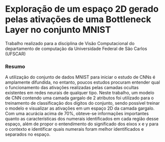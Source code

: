 # Exploração de um espaço 2D gerado pelas ativações de uma Bottleneck Layer no conjunto MNIST

Trabalho realizado para a disciplina de Visão Computacional do departamento de computação da Universidade Federal de São Carlos (UFSCAR)

### Resumo

A utilização do conjunto de dados MNIST para iniciar o estudo de CNNs é amplamente difundida, no entanto, poucos estudos procuram entender qual o funcionamento das ativações realizadas pelas camadas ocultas existentes em redes neurais de qualquer tipo. Neste trabalho, um modelo de CNN contendo uma camada gargalo de 2 atributos foi utilizado para o treinamento de classificação dos dígitos do conjunto, sendo possível treinar o modelo e visualizar as ativações em um espaço 2D da camada gargalo. Com uma acurácia acima de 70\%, obteve-se informações importantes quanto as características dos numerais identificados em cada região desse espaço, além de propor o entendimento do significado dos eixos x e y para o contexto e identificar quais numerais foram melhor identificados e separados no espaço.
